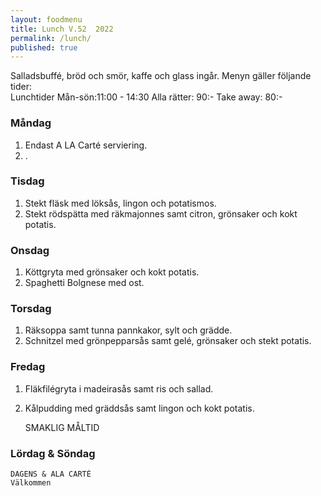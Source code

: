 ```yaml
---
layout: foodmenu
title: Lunch V.52  2022
permalink: /lunch/
published: true
---
```

Salladsbuffé, bröd och smör, kaffe och glass ingår.
Menyn gäller följande tider:  
Lunchtider  Mån-sön:11:00 - 14:30
Alla rätter: 90:- Take away: 80:-
                                
### Måndag
1. Endast A LA Carté serviering.
2. .

### Tisdag
1. Stekt fläsk med löksås, lingon och potatismos.
2. Stekt rödspätta med räkmajonnes samt citron, grönsaker och kokt potatis.

### Onsdag
1. Köttgryta med grönsaker och kokt potatis.
2. Spaghetti Bolgnese med ost.

### Torsdag
1. Räksoppa samt tunna pannkakor, sylt och grädde. 
2. Schnitzel med grönpepparsås samt gelé, grönsaker och stekt potatis.

### Fredag  
1. Fläkfilégryta i madeirasås samt ris och sallad.
2. Kålpudding med gräddsås samt lingon och kokt potatis.
 

     SMAKLIG MÅLTID
  
  ### Lördag & Söndag 
    DAGENS & ALA CARTÈ
    Välkommen
    
       
    

   
    
   
     
